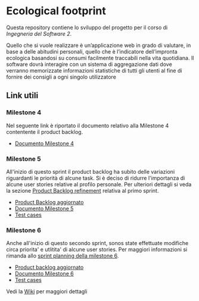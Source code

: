# Ecological footprint
Questa repository contiene lo sviluppo del progetto per il corso di _Ingegneria del Software 2_.

Quello che si vuole realizzare è un’applicazione web in grado di valutare, in base a delle abitudini personali, quello che è l’indicatore dell’impronta ecologica basandosi su consumi facilmente traccabili nella vita quotidiana. Il software dovrà interagire con un sistema di aggregazione dati dove verranno memorizzate informazioni statistiche di tutti gli utenti al fine di fornire dei consigli a ogni singolo utilizzatore

## Link utili

### Milestone 4
Nel seguente link è riportato il documento relativo alla Milestone 4 contentente il product backlog.
* [Documento Milestone 4](https://drive.google.com/file/d/1TT4nlE6QebUXVST-cPV8yuF2u3TvfC8R/view?usp=sharing)

### Milestone 5
All'inizio di questo sprint il product backlog ha subito delle variazioni riguardanti le priorità di alcune task. Si è deciso di ridurre l'importanza di alcune user stories relative al profilo personale. Per ulteriori dettagli si veda la sezione [Product Backlog refinement](https://github.com/Lollixzc/ecological_footprint/wiki/03_Sprint-1#product-backlog-refinement) relativa al primo sprint.

* [Product Backlog aggiornato](https://drive.google.com/file/d/1TT4nlE6QebUXVST-cPV8yuF2u3TvfC8R/view?usp=sharing)
* [Documento Milestone 5](https://drive.google.com/file/d/1QNhNp5ifV43fV0ek82nsNp-5eVvQgySu/view?usp=sharing)
* [Test cases](https://docs.google.com/spreadsheets/d/1oW_Eh_n9CbGNEbwJT0bLmFOGuA4jwtf5feUD8o9Hnms/edit?usp=sharing)

### Milestone 6
Anche all'inizio di questo secondo sprint, sonos state effettuate modifiche circa priorita' e utlitita' di alcune user stories. Per maggiori informazioni si rimanda allo [sprint planning della milestone 6](https://github.com/Lollixzc/ecological_footprint/wiki/04_Sprint-2#sprint-planning). 

* [Product backlog aggiornato](https://docs.google.com/spreadsheets/d/1N57MU4uEJr6PoL5IYy6poAwqbvZhe2RpSq7b3f1eMp8/edit?usp=sharing)
* [Documento Milestone 6](https://drive.google.com/file/d/1M48T4GSy66Wj8gUFepAECILkCKNKSyNB/view?usp=sharing)
* [Test cases](https://docs.google.com/spreadsheets/d/1DcSxefStWxsf6fhgjlK89tW7iqbTw079K_4_vfJeV1U/edit?usp=sharing)

Vedi la [Wiki](https://github.com/Lollixzc/ecological_footprint/wiki) per maggiori dettagli